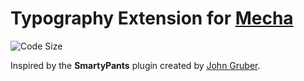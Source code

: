 Typography Extension for [Mecha](https://github.com/mecha-cms/mecha)
====================================================================

![Code Size](https://img.shields.io/github/languages/code-size/mecha-cms/x.typography?color=%23444&style=for-the-badge)

Inspired by the **SmartyPants** plugin created by [John Gruber][1].

 [1]: http://daringfireball.net/projects/smartypants "John Gruber’s Website"